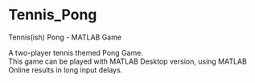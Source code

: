 # Tennis_Pong
Tennis(ish) Pong - MATLAB Game

A two-player tennis themed Pong Game.<br>
This game can be played with MATLAB Desktop version, using MATLAB Online results in long input delays.
